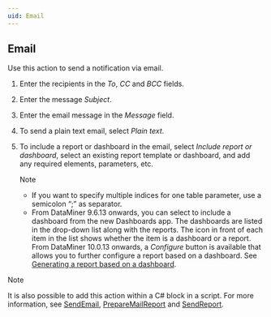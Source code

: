 ```yaml
---
uid: Email
---
```


## Email

Use this action to send a notification via email.

1. Enter the recipients in the *To*, *CC* and *BCC* fields.

2. Enter the message *Subject*.

3. Enter the email message in the *Message* field.

4. To send a plain text email, select *Plain text*.

5. To include a report or dashboard in the email, select *Include report or dashboard*, select an existing report template or dashboard, and add any required elements, parameters, etc.

    > [!NOTE]
    > - If you want to specify multiple indices for one table parameter, use a semicolon “;” as separator.
    > - From DataMiner 9.6.13 onwards, you can select to include a dashboard from the new Dashboards app. The dashboards are listed in the drop-down list along with the reports. The icon in front of each item in the list shows whether the item is a dashboard or a report. From DataMiner 10.0.13 onwards, a *Configure* button is available that allows you to further configure a report based on a dashboard. See [Generating a report based on a dashboard](xref:Generating_a_report_based_on_a_dashboard).

> [!NOTE]
> It is also possible to add this action within a C# block in a script. For more information, see [SendEmail](xref:Engine_methods#sendemail), [PrepareMailReport](xref:Engine_methods#preparemailreport) and [SendReport](xref:Engine_methods#sendreport).
>
